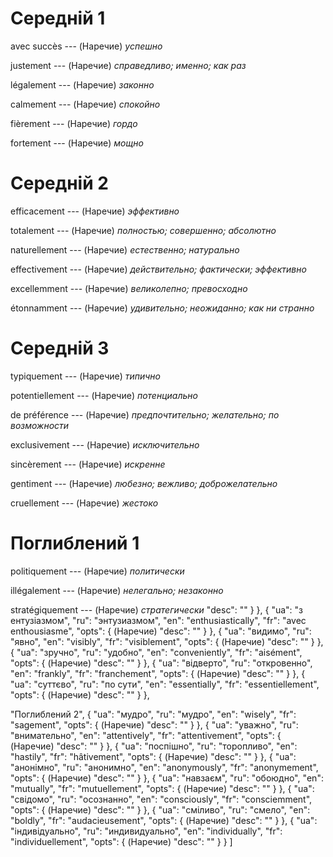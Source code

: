 # Середній 1

avec succès --- (Наречие)
*успешно*



justement --- (Наречие)
*справедливо; именно; как раз*



légalement --- (Наречие)
*законно*



calmement --- (Наречие)
*спокойно*



fièrement --- (Наречие)
*гордо*



fortement --- (Наречие)
*мощно*



# Середній 2

efficacement --- (Наречие)
*эффективно*



totalement --- (Наречие)
*полностью; совершенно; абсолютно*



naturellement --- (Наречие)
*естественно; натурально*



effectivement --- (Наречие)
*действительно; фактически; эффективно*



excellemment --- (Наречие)
*великолепно; превосходно*



étonnamment --- (Наречие)
*удивительно; неожиданно; как ни странно*



# Середній 3

typiquement --- (Наречие)
*типично*



potentiellement --- (Наречие)
*потенциально*



de préférence --- (Наречие)
*предпочтительно; желательно; по возможности*



exclusivement --- (Наречие)
*исключительно*



sincèrement --- (Наречие)
*искренне*



gentiment --- (Наречие)
*любезно; вежливо; доброжелательно*



cruellement --- (Наречие)
*жестоко*



# Поглиблений 1

politiquement --- (Наречие)
*политически*



illégalement --- (Наречие)
*нелегально; незаконно*



stratégiquement --- (Наречие)
*стратегически*
"desc": ""
}
},
{
"ua": "з ентузіазмом",
"ru": "энтузиазмом",
"en": "enthusiastically",
"fr": "avec enthousiasme",
"opts": {
(Наречие)
"desc": ""
}
},
{
"ua": "видимо",
"ru": "явно",
"en": "visibly",
"fr": "visiblement",
"opts": {
(Наречие)
"desc": ""
}
},
{
"ua": "зручно",
"ru": "удобно",
"en": "conveniently",
"fr": "aisément",
"opts": {
(Наречие)
"desc": ""
}
},
{
"ua": "відверто",
"ru": "откровенно",
"en": "frankly",
"fr": "franchement",
"opts": {
(Наречие)
"desc": ""
}
},
{
"ua": "суттєво",
"ru": "по сути",
"en": "essentially",
"fr": "essentiellement",
"opts": {
(Наречие)
"desc": ""
}
},



"Поглиблений 2",
{
"ua": "мудро",
"ru": "мудро",
"en": "wisely",
"fr": "sagement",
"opts": {
(Наречие)
"desc": ""
}
},
{
"ua": "уважно",
"ru": "внимательно",
"en": "attentively",
"fr": "attentivement",
"opts": {
(Наречие)
"desc": ""
}
},
{
"ua": "поспішно",
"ru": "торопливо",
"en": "hastily",
"fr": "hâtivement",
"opts": {
(Наречие)
"desc": ""
}
},
{
"ua": "анонімно",
"ru": "анонимно",
"en": "anonymously",
"fr": "anonymement",
"opts": {
(Наречие)
"desc": ""
}
},
{
"ua": "навзаєм",
"ru": "обоюдно",
"en": "mutually",
"fr": "mutuellement",
"opts": {
(Наречие)
"desc": ""
}
},
{
"ua": "свідомо",
"ru": "осознанно",
"en": "consciously",
"fr": "consciemment",
"opts": {
(Наречие)
"desc": ""
}
},
{
"ua": "сміливо",
"ru": "смело",
"en": "boldly",
"fr": "audacieusement",
"opts": {
(Наречие)
"desc": ""
}
},
{
"ua": "індивідуально",
"ru": "индивидуально",
"en": "individually",
"fr": "individuellement",
"opts": {
(Наречие)
"desc": ""
}
}
]
